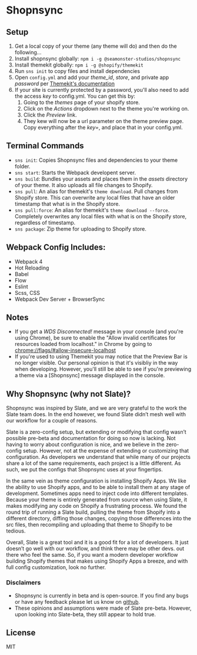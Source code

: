 # Shopnsync

## Setup

1.  Get a local copy of your theme (any theme will do) and then do the following...
2.  Install shopnsync globally: `npm i -g @seamonster-studios/shopnsync`
3.  Install themekit globally: `npm i -g @shopify/themekit`
4.  Run `sns init` to copy files and install dependencies
5.  Open `config.yml` and add your _theme_id_, _store_, and private app _password_ per [Themekit's documentation](https://shopify.github.io/themekit/configuration/)
6.  If your site is currently protected by a password, you'll also need to add the access _key_ to config.yml. You can get this by:
    1.  Going to the _themes_ page of your shopify store.
    2.  Click on the _Actions_ dropdown next to the theme you're working on.
    3.  Click the _Preview_ link.
    4.  They kew will now be a url parameter on the theme preview page. Copy everything after the _key=_, and place that in your config.yml.

## Terminal Commands

- `sns init`: Copies Shopnsync files and dependencies to your theme folder.
- `sns start`: Starts the Webpack developent server.
- `sns build`: Bundles your assets and places them in the _assets_ directory of your theme. It also uploads all file changes to Shopify.
- `sns pull`: An alias for themekit's `theme download`. Pull changes from Shopify store. This can overwrite any local files that have an older timestamp that what is in the Shopify store.
- `sns pull:force`: An alias for themekit's `theme download --force`. Completely overwrites any local files with what is on the Shopify store, regardless of timestamp.
- `sns package`: Zip theme for uploading to Shopify store.

## Webpack Config Includes:

- Webpack 4
- Hot Reloading
- Babel
- Flow
- Eslint
- Scss, CSS
- Webpack Dev Server + BrowserSync

## Notes

- If you get a _WDS Disconnected!_ message in your console (and you're using Chrome), be sure to enable the "Allow invalid certificates for resources loaded from localhost." in Chrome by going to [chrome://flags/#allow-insecure-localhost](chrome://flags/#allow-insecure-localhost)
- If you're used to using Themekit you may notice that the Preview Bar is no longer visible. Our personal opinion is that it's visibliy in the way when developing. However, you'll still be able to see if you're previewing a theme via a [Shopnsync] message displayed in the console.

## Why Shopnsync (why not Slate)?

Shopnsync was inspired by Slate, and we are very grateful to the work the Slate team does. In the end however, we found Slate didn’t mesh well with our workflow for a couple of reasons.

Slate is a zero-config setup, but extending or modifying that config wasn’t possible pre-beta and documentation for doing so now is lacking. Not having to worry about configuration is nice, and we believe in the zero-config setup. However, not at the expense of extending or customizing that configuration. As developers we understand that while many of our projects share a lot of the same requirements, each project is a little different. As such, we put the configs that Shopnsync uses at your fingertips.

In the same vein as theme configuration is installing Shopify Apps. We like the ability to use Shopify apps, and to be able to install them at any stage of development. Sometimes apps need to inject code into different templates. Because your theme is entirely generated from source when using Slate, it makes modifying any code on Shopify a frustrating process. We found the round trip of running a Slate build, pulling the theme from Shopify into a different directory, diffing those changes, copying those differences into the src files, then recompiling and uploading that theme to Shopify to be tedious.

Overall, Slate is a great tool and it is a good fit for a lot of developers. It just doesn’t go well with our workflow, and think there may be other devs. out there who feel the same. So, if you want a modern developer workflow building Shopify themes that makes using Shopify Apps a breeze, and with full config customization, look no further.

### Disclaimers

- Shopnsync is currently in beta and is open-source. If you find any bugs or have any feedback please let us know on [github](https://github.com/SeaMonster-Studios/shopnsync).
- These opinions and assumptions were made of Slate pre-beta. However, upon looking into Slate-beta, they still appear to hold true.

## License

MIT
